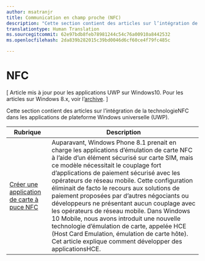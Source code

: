 ```yaml
---
author: msatranjr
title: Communication en champ proche (NFC)
description: "Cette section contient des articles sur l’intégration de la technologieNFC dans les applications de plateforme Windows universelle (UWP)."
translationtype: Human Translation
ms.sourcegitcommit: 62e97bdb8feb78981244c54c76a00910a8442532
ms.openlocfilehash: 2da839b282015c39bd0046d6cf60ce4f79fc485c

---
```

# NFC

\[ Article mis à jour pour les applications UWP sur Windows10. Pour les articles sur Windows 8.x, voir l’[archive](http://go.microsoft.com/fwlink/p/?linkid=619132). \]

Cette section contient des articles sur l’intégration de la technologieNFC dans les applications de plateforme Windows universelle (UWP).

|Rubrique |Description|
|--------|------------------|
| [Créer une application de carte à puce NFC](host-card-emulation.md)   | Auparavant, Windows Phone 8.1 prenait en charge les applications d’émulation de carte NFC à l’aide d’un élément sécurisé sur carte SIM, mais ce modèle nécessitait le couplage fort d’applications de paiement sécurisé avec les opérateurs de réseau mobile. Cette configuration éliminait de facto le recours aux solutions de paiement proposées par d’autres négociants ou développeurs ne présentant aucun couplage avec les opérateurs de réseau mobile. Dans Windows 10 Mobile, nous avons introduit une nouvelle technologie d’émulation de carte, appelée HCE (Host Card Emulation, émulation de carte hôte). Cet article explique comment développer des applicationsHCE.   |


<!--HONumber=Jun16_HO5-->


